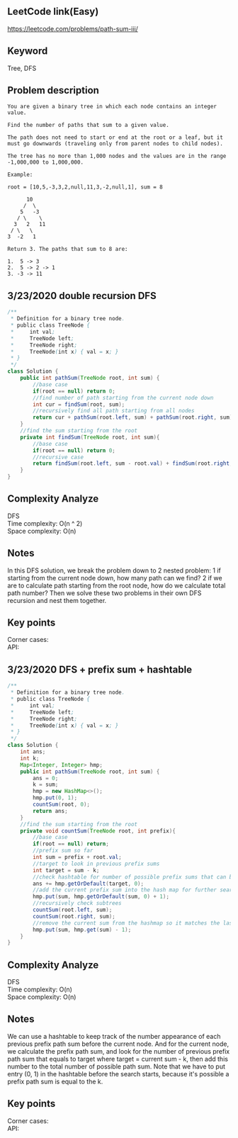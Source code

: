 ## LeetCode link(Easy)
https://leetcode.com/problems/path-sum-iii/

## Keyword
Tree, DFS

## Problem description
```
You are given a binary tree in which each node contains an integer value.

Find the number of paths that sum to a given value.

The path does not need to start or end at the root or a leaf, but it must go downwards (traveling only from parent nodes to child nodes).

The tree has no more than 1,000 nodes and the values are in the range -1,000,000 to 1,000,000.

Example:

root = [10,5,-3,3,2,null,11,3,-2,null,1], sum = 8

      10
     /  \
    5   -3
   / \    \
  3   2   11
 / \   \
3  -2   1

Return 3. The paths that sum to 8 are:

1.  5 -> 3
2.  5 -> 2 -> 1
3. -3 -> 11
```
## 3/23/2020 double recursion DFS

```java
/**
 * Definition for a binary tree node.
 * public class TreeNode {
 *     int val;
 *     TreeNode left;
 *     TreeNode right;
 *     TreeNode(int x) { val = x; }
 * }
 */
class Solution {
    public int pathSum(TreeNode root, int sum) {
        //base case
        if(root == null) return 0;
        //find number of path starting from the current node down
        int cur = findSum(root, sum);
        //recursively find all path starting from all nodes
        return cur + pathSum(root.left, sum) + pathSum(root.right, sum);
    }
    //find the sum starting from the root
    private int findSum(TreeNode root, int sum){
        //base case
        if(root == null) return 0;
        //recursive case
        return findSum(root.left, sum - root.val) + findSum(root.right, sum - root.val) + (root.val == sum ? 1 : 0);
    }
}
```

## Complexity Analyze
DFS\
Time complexity: O(n ^ 2) \
Space complexity: O(n)

## Notes
In this DFS solution, we break the problem down to 2 nested problem: 1 if starting from the current node down, how many path can we find? 2 if we are to calculate path starting from the root node, how do we calculate total path number? Then we solve these two problems in their own DFS recursion and nest them together.

## Key points
Corner cases:\
API:

## 3/23/2020 DFS + prefix sum + hashtable

```java
/**
 * Definition for a binary tree node.
 * public class TreeNode {
 *     int val;
 *     TreeNode left;
 *     TreeNode right;
 *     TreeNode(int x) { val = x; }
 * }
 */
class Solution {
    int ans;
    int k;
    Map<Integer, Integer> hmp;
    public int pathSum(TreeNode root, int sum) {
        ans = 0;
        k = sum;
        hmp = new HashMap<>();
        hmp.put(0, 1);
        countSum(root, 0);
        return ans;
    }
    //find the sum starting from the root
    private void countSum(TreeNode root, int prefix){
        //base case
        if(root == null) return;
        //prefix sum so far
        int sum = prefix + root.val;
        //target to look in previous prefix sums
        int target = sum - k;
        //check hashtable for number of possible prefix sums that can be substrated
        ans += hmp.getOrDefault(target, 0);
        //add the current prefix sum into the hash map for further search
        hmp.put(sum, hmp.getOrDefault(sum, 0) + 1);
        //recursively check subtrees
        countSum(root.left, sum);
        countSum(root.right, sum);
        //remove the current sum from the hashmap so it matches the last function stack
        hmp.put(sum, hmp.get(sum) - 1);
    }
}
```

## Complexity Analyze
DFS\
Time complexity: O(n)\
Space complexity: O(n)

## Notes
We can use a hashtable to keep track of the number appearance of each previous prefix path sum before the current node. And for the current node, we calculate the prefix path sum, and look for the number of previous prefix path sum that equals to target where target = current sum - k, then add this number to the total number of possible path sum. Note that we have to put entry (0, 1) in the hashtable before the search starts, because it's possible a prefix path sum is equal to the k.

## Key points
Corner cases:\
API: